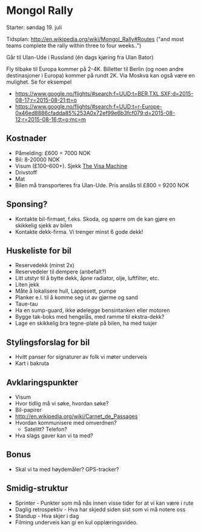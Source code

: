 Mongol Rally
============

Starter: søndag 19. juli

Tidsplan: http://en.wikipedia.org/wiki/Mongol_Rally#Routes ("and most teams complete the rally within three to four weeks..")

Går til Ulan-Ude i Russland (én dags kjøring fra Ulan Bator)

Fly tilbake til Europa kommer på 2-4K. Billetter til Berlin (og noen andre destinasjoner i Europa) kommer på rundt 2K. Via Moskva kan også være en mulighet. Se for eksempel

- https://www.google.no/flights/#search;f=UUD;t=BER,TXL,SXF;d=2015-08-17;r=2015-08-21;tt=o
- https://www.google.no/flights/#search;f=UUD;t=r-Europe-0x46ed8886cfadda85%253A0x72ef99e6b3fcf079;d=2015-08-12;r=2015-08-16;tt=o;mc=m

Kostnader
---------

- Påmelding: £600 = 7000 NOK
- Bil: 8-20000 NOK
- Visum (£100–600+). Sjekk [The Visa Machine](http://mongolrally.thevisamachine.com/)
- Drivstoff
- Mat
- Bilen må transporteres fra Ulan-Ude. Pris anslås til £800 = 9200 NOK

Sponsing?
---------

- Kontakte bil-firmaet, f.eks. Skoda, og spørre om de kan gjøre en skikkelig sjekk av bilen
- Kontakte dekk-firma. Vi trenger minst 6 gode dekk!

Huskeliste for bil
------------------
- Reservedekk (minst 2x)
- Reservedeler til dempere (anbefalt?)
- Litt utstyr til å bytte dekk, åpne radiator, olje, luftfilter, etc.
- Liten jekk
- Måte å lokalisere hull, Lappesett, pumpe
- Planker e.l. til å komme seg ut av gjørme og sand
- Taue-tau
- Ha en sump-guard, ikke ødelegge bensintanken eller motoren
- Bygge tak-boks med hengelås, med ramme til ekstra-dekk?
- Lage en skikkelig bra tegne-plate på bilen, ha med tusjer

Stylingsforslag for bil
-----------------------
- Hvitt panser for signaturer av folk vi møter underveis
- Kart i bakruta

Avklaringspunkter
----------------
- Visum
 - Hvor tidlig må vi søke, hvordan søke?
- Bil-papirer
 - http://en.wikipedia.org/wiki/Carnet_de_Passages
- Hvordan kommunisere med omverdnen?
  - Satelitt? Telefon?
- Hva slags gaver kan vi ta med?

Bonus
---------------
- Skal vi ta med høydemåler? GPS-tracker?

Smidig-struktur
---------------
- Sprinter - Punkter som må nås innen visse tider for at vi kan være i rute
- Daglig retrospektiv - Hva har skjedd siden sist som vi må notere oss
- Standup - Hva skjer i dag
- Filming underveis kan gi en kul opplæringsvideo.
